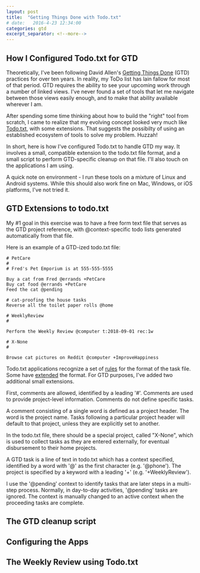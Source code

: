 ```yaml
---
layout: post
title:  "Getting Things Done with Todo.txt"
# date:   2016-4-23 12:34:00
categories: gtd
excerpt_separator: <!--more-->
---
```


## How I Configured Todo.txt for GTD

Theoretically, I've been following David Allen's
[Getting Things Done](https://gettingthingsdone.com/) (GTD) practices for over
ten years. In reality, my ToDo list has lain fallow for most of that period.
GTD requires the ability to see your upcoming work through a number of linked
views. I've never found a set of tools that let me navigate between those views
easily enough, and to make that ability available wherever I am.

After spending some time thinking about how to build the "right" tool from scratch,
I came to realize that my evolving concept looked very much like
[Todo.txt](http://todotxt.org/), with some extensions. That suggests the
possibilty of using an established ecosystem of tools to solve my problem. Huzzah!

In short, here is how I've configured Todo.txt to handle GTD my way. It involves a small,
compatible extension to the todo.txt file format, and a small script to perform
GTD-specific cleanup on that file. I'll also touch on the applications I am using.

<!--more-->

A quick note on environment - I run these tools on a mixture of Linux and Android
systems. While this should also work fine on Mac, Windows, or iOS platforms,
I've not tried it.

## GTD Extensions to todo.txt

My #1 goal in this exercise was to have a free form text file that serves as the
GTD project reference, with @context-specific todo lists generated automatically from
that file.

Here is an example of a GTD-ized todo.txt file:

    # PetCare
    #
    # Fred's Pet Emporium is at 555-555-5555

    Buy a cat from Fred @errands +PetCare
    Buy cat food @errands +PetCare
    Feed the cat @pending

    # cat-proofing the house tasks
    Reverse all the toilet paper rolls @home

    # WeeklyReview
    #
    
    Perform the Weekly Review @computer t:2018-09-01 rec:1w
    
    # X-None
    #

    Browse cat pictures on Reddit @computer +ImproveHappiness

Todo.txt applications recognize a set of [rules](https://github.com/todotxt/todo.txt)
for the format of the task file. Some have 
[extended](https://fossil.mpcjanssen.nl/r/simpletask-android/doc/trunk/app/src/main/assets/index.en.md) the format. For GTD purposes, I've added two additional small
extensions.

First, comments are allowed, identified by a leading '#'. Comments are used to provide
project-level information. Comments do not define specific tasks.

A comment consisting of a single word is defined as a project header. The word
is the project name. Tasks following a particular project header will default
to that project, unless they are explicitly set to another.

In the todo.txt file, there should be a special project, called "X-None", which is
used to collect tasks as they are entered externally, for eventual disbursement
to their home projects.


A GTD task is a line of text in todo.txt which has a context specified,
identified by a word with '@' as the first character (e.g. '@phone'). The
project is specified by a keyword with a leading '+' (e.g. '+WeeklyReview'). 

I use the '@pending' context to identify tasks that are later steps in a
multi-step process. Normally, in day-to-day activities, '@pending' tasks are
ignored. The context is manually changed to an active context when the proceeding
tasks are complete.


## The GTD cleanup script


## Configuring the Apps


## The Weekly Review using Todo.txt

